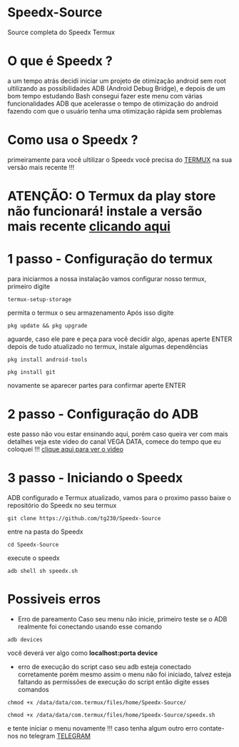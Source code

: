 # Speedx-Source
Source completa do Speedx Termux

# O que é Speedx ?
a um tempo atrás decidi iniciar um projeto de otimização android sem root ultilizando as possibilidades ADB (Android Debug Bridge), e depois de um bom tempo estudando Bash consegui fazer este menu com várias funcionalidades ADB que acelerasse o tempo de otimização do android fazendo com que o usuário tenha uma otimização rápida sem problemas

# Como usa o Speedx ?
primeiramente para você ultilizar o Speedx você precisa do [TERMUX](https://f-droid.org/repo/com.termux_1020.apk) na sua versão mais recente !!!
# ATENÇÃO: O Termux da play store não funcionará! instale a versão mais recente [clicando aqui](https://f-droid.org/repo/com.termux_1020.apk) 

# 1 passo - Configuração do termux
para iniciarmos a nossa instalação vamos configurar nosso termux, primeiro digite 
```
termux-setup-storage
```
permita o termux o seu armazenamento 
Após isso digite 
```
pkg update && pkg upgrade
```
aguarde, caso ele pare e peça para você decidir algo, apenas aperte ENTER
depois de tudo atualizado no termux, instale algumas dependências 
```
pkg install android-tools
```
```
pkg install git
```
novamente se aparecer partes para confirmar aperte ENTER

# 2 passo - Configuração do ADB
este passo não vou estar ensinando aqui, porém caso queira ver com mais detalhes veja este video do canal VEGA DATA, comece do tempo que eu coloquei !!!
[clique aqui para ver o video]([https://www.youtube.com/watch?v=APolZrPHSms&t=413s](https://youtu.be/APolZrPHSms?si=6CQVMpXSZ7mpTl8a&t=285))

# 3 passo - Iniciando o Speedx 
ADB configurado e Termux atualizado, vamos para o proximo passo
baixe o repositório do Speedx no seu termux
```
git clone https://github.com/tg230/Speedx-Source
```
entre na pasta do Speedx 
```
cd Speedx-Source
```
execute o speedx
```
adb shell sh speedx.sh
```
# Possiveis erros 

- Erro de pareamento
Caso seu menu não inicie, primeiro teste se o ADB realmente foi conectando usando esse comando
```
adb devices
```
você deverá ver algo como 
**localhost:porta device**

- erro de execução do script
caso seu adb esteja conectado corretamente porém mesmo assim o menu não foi iniciado, talvez esteja faltando as permissões de execução do script
então digite esses comandos

```
chmod +x /data/data/com.termux/files/home/Speedx-Source/
```
```
chmod +x /data/data/com.termux/files/home/Speedx-Source/speedx.sh
```
e tente iniciar o menu novamente !!!
caso tenha algum outro erro contate-nos no telegram [TELEGRAM](https://t.me/speedxtermuxchat)
